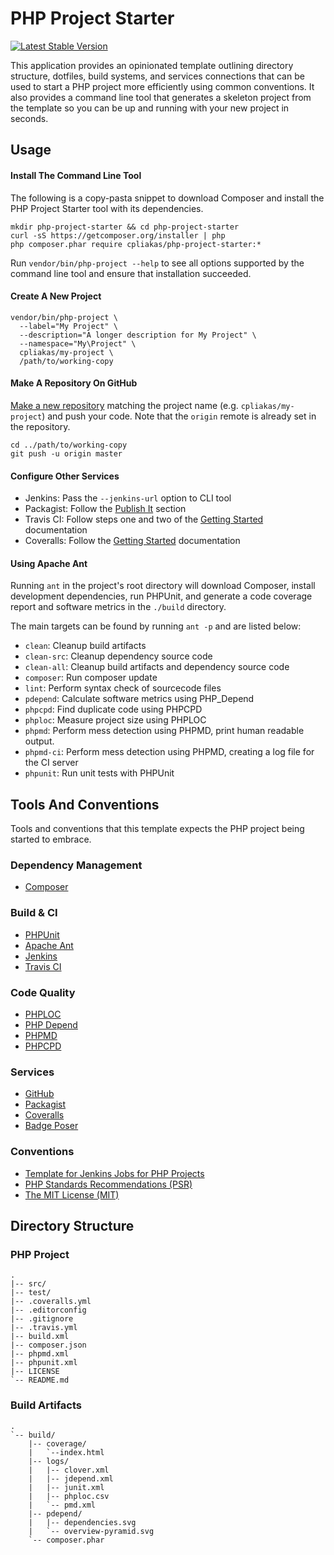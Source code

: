 # PHP Project Starter

[![Latest Stable Version](https://poser.pugx.org/cpliakas/php-project-starter/v/stable.png)](https://packagist.org/packages/cpliakas/php-project-starter)

This application provides an opinionated template outlining directory structure,
dotfiles, build systems, and services connections that can be used to start a
PHP project more efficiently using common conventions. It also provides a
command line tool that generates a skeleton project from the template so you
can be up and running with your new project in seconds.

## Usage

#### Install The Command Line Tool

The following is a copy-pasta snippet to download Composer and install the PHP
Project Starter tool with its dependencies.

```
mkdir php-project-starter && cd php-project-starter
curl -sS https://getcomposer.org/installer | php
php composer.phar require cpliakas/php-project-starter:*
```

Run `vendor/bin/php-project --help` to see all options supported by the command
line tool and ensure that installation succeeded.

#### Create A New Project

```
vendor/bin/php-project \
  --label="My Project" \
  --description="A longer description for My Project" \
  --namespace="My\Project" \
  cpliakas/my-project \
  /path/to/working-copy
```

#### Make A Repository On GitHub

[Make a new repository](https://help.github.com/articles/create-a-repo#make-a-new-repository-on-github)
matching the project name (e.g. `cpliakas/my-project`) and push your code. Note
that the `origin` remote is already set in the repository.

```
cd ../path/to/working-copy
git push -u origin master
```

#### Configure Other Services

  * Jenkins: Pass the `--jenkins-url` option to CLI tool
  * Packagist: Follow the [Publish It](https://packagist.org/) section
  * Travis CI: Follow steps one and two of the [Getting Started](http://about.travis-ci.org/docs/user/getting-started/#Step-one%3A-Sign-in) documentation
  * Coveralls: Follow the [Getting Started](https://coveralls.io/docs) documentation

#### Using Apache Ant

Running `ant` in the project's root directory will download Composer, install
development dependencies, run PHPUnit, and generate a code coverage report and
software metrics in the `./build` directory.

The main targets can be found by running `ant -p` and are listed below:

* `clean`: Cleanup build artifacts
* `clean-src`: Cleanup dependency source code
* `clean-all`: Cleanup build artifacts and dependency source code
* `composer`: Run composer update
* `lint`: Perform syntax check of sourcecode files
* `pdepend`: Calculate software metrics using PHP_Depend
* `phpcpd`: Find duplicate code using PHPCPD
* `phploc`: Measure project size using PHPLOC
* `phpmd`: Perform mess detection using PHPMD, print human readable output.
* `phpmd-ci`: Perform mess detection using PHPMD, creating a log file for the CI server
* `phpunit`: Run unit tests with PHPUnit

## Tools And Conventions

Tools and conventions that this template expects the PHP project being started
to embrace.

### Dependency Management

* [Composer](http://getcomposer.org/)

### Build & CI

* [PHPUnit](https://github.com/sebastianbergmann/phpunit/)
* [Apache Ant](http://ant.apache.org/)
* [Jenkins](http://jenkins-ci.org/)
* [Travis CI](https://travis-ci.org/)

### Code Quality

* [PHPLOC](https://github.com/sebastianbergmann/phploc)
* [PHP Depend](http://pdepend.org/)
* [PHPMD](http://phpmd.org/)
* [PHPCPD](https://github.com/sebastianbergmann/phpcpd)

### Services

* [GitHub](https://github.com/)
* [Packagist](https://packagist.org/)
* [Coveralls](https://coveralls.io/)
* [Badge Poser](https://poser.pugx.org/)

### Conventions

* [Template for Jenkins Jobs for PHP Projects](http://jenkins-php.org/)
* [PHP Standards Recommendations (PSR)](http://www.php-fig.org/)
* [The MIT License (MIT)](http://opensource.org/licenses/MIT)

## Directory Structure

### PHP Project

```
.
|-- src/
|-- test/
|-- .coveralls.yml
|-- .editorconfig
|-- .gitignore
|-- .travis.yml
|-- build.xml
|-- composer.json
|-- phpmd.xml
|-- phpunit.xml
|-- LICENSE
`-- README.md

```

### Build Artifacts

```
.
`-- build/
    |-- coverage/
    |   `--index.html
    |-- logs/
    |   |-- clover.xml
    |   |-- jdepend.xml
    |   |-- junit.xml
    |   |-- phploc.csv
    |   `-- pmd.xml
    |-- pdepend/
    |   |-- dependencies.svg
    |   `-- overview-pyramid.svg
    `-- composer.phar
